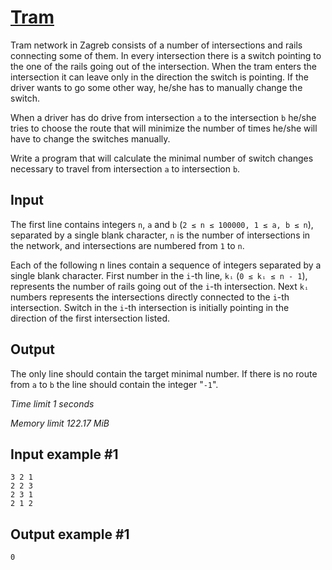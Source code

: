 # [Tram](https://www.e-olymp.com/en/problems/4033)

Tram network in Zagreb consists of a number of intersections and rails connecting some of them. In every intersection there is a switch pointing to the one of the rails going out of the intersection. When the tram enters the intersection it can leave only in the direction the switch is pointing. If the driver wants to go some other way, he/she has to manually change the switch.

When a driver has do drive from intersection `a` to the intersection `b` he/she tries to choose the route that will minimize the number of times he/she will have to change the switches manually.

Write a program that will calculate the minimal number of switch changes necessary to travel from intersection `a` to intersection `b`.

## Input

The first line contains integers `n`, `a` and `b` (`2 ≤ n ≤ 100000, 1 ≤ a, b ≤ n`), separated by a single blank character, `n` is the number of intersections in the network, and intersections are numbered from `1` to `n`.

Each of the following n lines contain a sequence of integers separated by a single blank character. First number in the `i`-th line, `kᵢ` (`0 ≤ kᵢ ≤ n - 1`), represents the number of rails going out of the `i`-th intersection. Next `kᵢ` numbers represents the intersections directly connected to the `i`-th intersection. Switch in the `i`-th intersection is initially pointing in the direction of the first intersection listed.

## Output

The only line should contain the target minimal number. If there is no route from `a` to `b` the line should contain the integer "`-1`".

_Time limit 1 seconds_

_Memory limit 122.17 MiB_

## Input example #1
```
3 2 1
2 2 3
2 3 1
2 1 2
```

## Output example #1
```
0
```
